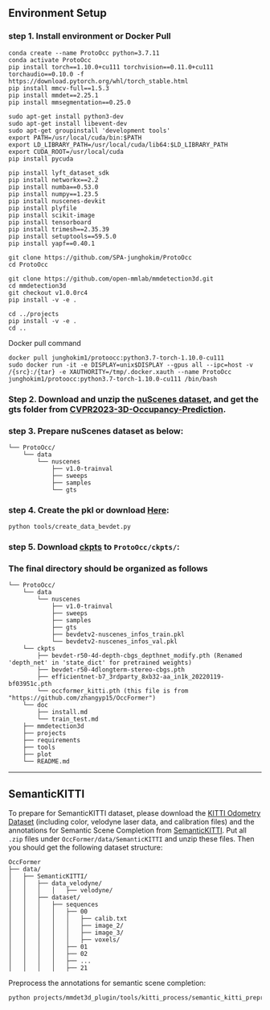 ## Environment Setup
### step 1. Install environment or Docker Pull
```
conda create --name ProtoOcc python=3.7.11
conda activate ProtoOcc
pip install torch==1.10.0+cu111 torchvision==0.11.0+cu111 torchaudio==0.10.0 -f https://download.pytorch.org/whl/torch_stable.html
pip install mmcv-full==1.5.3
pip install mmdet==2.25.1
pip install mmsegmentation==0.25.0

sudo apt-get install python3-dev 
sudo apt-get install libevent-dev
sudo apt-get groupinstall 'development tools'
export PATH=/usr/local/cuda/bin:$PATH
export LD_LIBRARY_PATH=/usr/local/cuda/lib64:$LD_LIBRARY_PATH
export CUDA_ROOT=/usr/local/cuda
pip install pycuda

pip install lyft_dataset_sdk
pip install networkx==2.2
pip install numba==0.53.0
pip install numpy==1.23.5
pip install nuscenes-devkit
pip install plyfile
pip install scikit-image
pip install tensorboard
pip install trimesh==2.35.39
pip install setuptools==59.5.0
pip install yapf==0.40.1

git clone https://github.com/SPA-junghokim/ProtoOcc
cd ProtoOcc

git clone https://github.com/open-mmlab/mmdetection3d.git
cd mmdetection3d
git checkout v1.0.0rc4
pip install -v -e .

cd ../projects
pip install -v -e .
cd ..
```
Docker pull command
```
docker pull junghokim1/protoocc:python3.7-torch-1.10.0-cu111
sudo docker run -it -e DISPLAY=unix$DISPLAY --gpus all --ipc=host -v /{src}:/{tar} -e XAUTHORITY=/tmp/.docker.xauth --name ProtoOcc junghokim1/protoocc:python3.7-torch-1.10.0-cu111 /bin/bash
```
### Step 2. Download and unzip the [nuScenes dataset](https://www.nuscenes.org/download), and get the gts folder from [CVPR2023-3D-Occupancy-Prediction](https://github.com/CVPR2023-3D-Occupancy-Prediction/CVPR2023-3D-Occupancy-Prediction).

### step 3. Prepare nuScenes dataset as below:
```shell script
└── ProtoOcc/
    └── data
        └── nuscenes
            ├── v1.0-trainval 
            ├── sweeps 
            ├── samples 
            └── gts 
```

### step 4. Create the pkl or download [Here](https://drive.google.com/drive/folders/1aiG4wmsj4Q7cJBQ4-H1lrG8wiFIhoa-W?usp=drive_link):
```shell
python tools/create_data_bevdet.py
```

### step 5. Download [ckpts](https://drive.google.com/drive/folders/1e459AGnjwtatnakv2kyOR2beweJTk03e?usp=sharing) to `ProtoOcc/ckpts/`:

### The final directory should be organized as follows 
```shell script
└── ProtoOcc/
    └── data
        └── nuscenes
            ├── v1.0-trainval 
            ├── sweeps  
            ├── samples 
            ├── gts 
            ├── bevdetv2-nuscenes_infos_train.pkl 
            └── bevdetv2-nuscenes_infos_val.pkl
    └── ckpts
        ├── bevdet-r50-4d-depth-cbgs_depthnet_modify.pth (Renamed 'depth_net' in 'state_dict' for pretrained weights)
        ├── bevdet-r50-4dlongterm-stereo-cbgs.pth
        ├── efficientnet-b7_3rdparty_8xb32-aa_in1k_20220119-bf03951c.pth
        └── occformer_kitti.pth (this file is from "https://github.com/zhangyp15/OccFormer")
    └── doc
        ├── install.md
        └── train_test.md
    ├── mmdetection3d 
    ├── projects
    ├── requirements
    ├── tools
    ├── plot
    └── README.md
```

---
## SemanticKITTI

To prepare for SemanticKITTI dataset, please download the [KITTI Odometry Dataset](https://www.cvlibs.net/datasets/kitti/eval_odometry.php) (including color, velodyne laser data, and calibration files) and the annotations for Semantic Scene Completion from [SemanticKITTI](http://www.semantic-kitti.org/dataset.html#download). Put all `.zip` files under `OccFormer/data/SemanticKITTI` and unzip these files. Then you should get the following dataset structure:
```
OccFormer
├── data/
│   ├── SemanticKITTI/
│   │   ├── data_velodyne/
│   │   │   │   ├── velodyne/
│   │   ├── dataset/
│   │   │   ├── sequences
│   │   │   │   ├── 00
│   │   │   │   │   ├── calib.txt
│   │   │   │   │   ├── image_2/
│   │   │   │   │   ├── image_3/
│   │   │   │   │   ├── voxels/
│   │   │   │   ├── 01
│   │   │   │   ├── 02
│   │   │   │   ├── ...
│   │   │   │   ├── 21
```

Preprocess the annotations for semantic scene completion:
```bash
python projects/mmdet3d_plugin/tools/kitti_process/semantic_kitti_preprocess.py --kitti_root data/SemanticKITTI --kitti_preprocess_root data/SemanticKITTI --data_info_path projects/mmdet3d_plugin/tools/kitti_process/semantic-kitti.yaml
```
